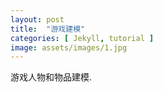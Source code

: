 ```yaml
---
layout: post
title:  "游戏建模"
categories: [ Jekyll, tutorial ]
image: assets/images/1.jpg
---
```

游戏人物和物品建模.

